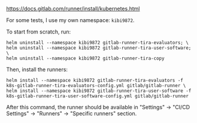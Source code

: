 https://docs.gitlab.com/runner/install/kubernetes.html

For some tests, I use my own namespace: `kibi9872`.

To start from scratch, run:

```
helm uninstall --namespace kibi9872 gitlab-runner-tira-evaluators; \
helm uninstall --namespace kibi9872 gitlab-runner-tira-user-software; \
helm uninstall --namespace kibi9872 gitlab-runner-tira-copy
```

Then, install the runners:

```
helm install --namespace kibi9872 gitlab-runner-tira-evaluators -f k8s-gitlab-runner-tira-evaluators-config.yml gitlab/gitlab-runner \
helm install --namespace kibi9872 gitlab-runner-tira-user-software -f k8s-gitlab-runner-tira-user-software-config.yml gitlab/gitlab-runner
```

After this command, the runner should be available in  "Settings" -> "CI/CD Settings" -> "Runners" -> "Specific runners" section.


